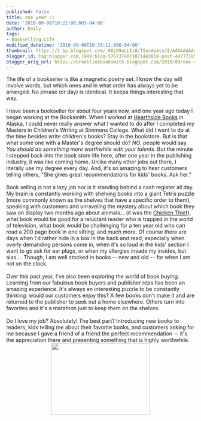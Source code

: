 ```yaml
---
published: false
title: one year :)
date: '2010-09-08T10:22:00.003-04:00'
author: Emily
tags:
- Bookselling Life
modified_datetime: '2010-09-08T10:33:11.666-04:00'
thumbnail: https://2.bp.blogspot.com/_88jO9uLLIi8/TIecWyetaJI/AAAAAAAAAIo/6aUF7DsYAMk/s72-c/images.jpg
blogger_id: tag:blogger.com,1999:blog-5767374071871443859.post-4477718578731908526
blogger_orig_url: https://brooklinebooksmith.blogspot.com/2010/09/one-year.html
---
```


The life of a bookseller is like a magnetic poetry set.  I know the day will involve words, but which ones and in what order has always yet to be arranged.  No phrase (or day) is identical.  It keeps things interesting that way.<br /><br />I have been a bookseller for about four years now, and one year ago today I began working at the Booksmith.  When I worked at <a href="https://hearthsidebooks.com/">Hearthside Books</a> in Alaska, I could never really answer what I wanted to do after I completed my Masters in Children's Writing at Simmons College.  What did I want to do at the time besides write children's books?  Stay in the bookstore.  But is that what some one with a Master's degree should do?  <span style="font-style: italic;">NO</span>, people would say.  <span style="font-style: italic;">You should do something more worthwhile with your talents.   </span>But the minute I stepped back into the book store life here, after one year in the publishing industry, it was like coming home.  Unlike many other jobs out there, I literally use my degree every day.  And, it's so amazing to hear customers telling others, "She gives great recommendations for kids' books.  Ask her."<br /><br />Book selling is not a lazy job nor is it standing behind a cash register all day.  My brain is constantly working with shelving books into a giant Tetris puzzle (more commonly known as the shelves that have a specific order to them), speaking with customers and unraveling the mystery about which book they saw on display two months ago about animals... (it was the <a href="https://www.brooklinebooksmith-shop.com/book/9781592700929">Chicken Thief</a>), what book would be good for a reluctant reader who is trapped in the world of television, what book would be challenging for a ten year old who can read a 200 page book in one sitting, and much more.  Of course there are days when I'd rather hide in a box in the back and read, especially when overly demanding persons come in, when it's so loud in the kids' section I want to go ask for ear plugs, or when my allergies invade my insides, but alas....  Though, I am well stocked in books -- new and old -- for when I am not on the clock.<br /><br />Over this past year, I've also been exploring the world of book buying.  Learning from our fabulous book buyers and publisher reps has been an amazing experience.  It's always an interesting puzzle to be constantly thinking: would our customers enjoy this?  A few books don't make it and are returned to the publisher to seek out a home elsewhere.  Others turn into favorites and it's a marathon just to keep them on the shelves.<br /><br />Do I love my job?  Absolutely!  The best part?  Introducing new books to readers, kids telling me about their favorite books, and customers asking for me because I gave a friend of a friend the perfect recommendation -- it's the appreciation there and presenting something that is highly worthwhile.<a onblur="try {parent.deselectBloggerImageGracefully();} catch(e) {}" href="https://2.bp.blogspot.com/_88jO9uLLIi8/TIecWyetaJI/AAAAAAAAAIo/6aUF7DsYAMk/s1600/images.jpg"><img style="margin: 0px auto 10px; display: block; text-align: center; cursor: pointer; width: 263px; height: 192px;" src="https://2.bp.blogspot.com/_88jO9uLLIi8/TIecWyetaJI/AAAAAAAAAIo/6aUF7DsYAMk/s320/images.jpg" alt="" id="BLOGGER_PHOTO_ID_5514548184060094610" border="0" /></a>
